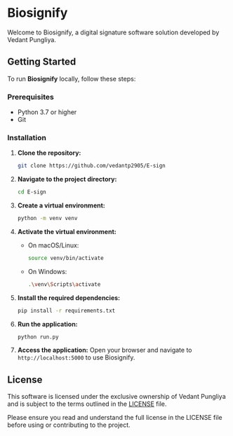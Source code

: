# Biosignify

Welcome to Biosignify, a digital signature software solution developed by Vedant Pungliya.

## Getting Started

To run **Biosignify** locally, follow these steps:

### Prerequisites
- Python 3.7 or higher
- Git

### Installation

1. **Clone the repository:**
   ```bash
   git clone https://github.com/vedantp2905/E-sign
   ```

2. **Navigate to the project directory:**
   ```bash
   cd E-sign
   ```

3. **Create a virtual environment:**
   ```bash
   python -m venv venv
   ```

4. **Activate the virtual environment:**
   - On macOS/Linux:
     ```bash
     source venv/bin/activate
     ```
   - On Windows:
     ```bash
     .\venv\Scripts\activate
     ```

5. **Install the required dependencies:**
   ```bash
   pip install -r requirements.txt
   ```

6. **Run the application:**
   ```bash
   python run.py
   ```

7. **Access the application:**
   Open your browser and navigate to `http://localhost:5000` to use Biosignify.

## License

This software is licensed under the exclusive ownership of Vedant Pungliya and is subject to the terms outlined in the [LICENSE](./LICENSE) file.

Please ensure you read and understand the full license in the LICENSE file before using or contributing to the project.
